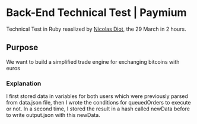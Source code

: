 # Back-End Technical Test | Paymium
Technical Test in Ruby reaslized by [Nicolas Diot](https://nicolasdiot.com/), the 29 March in 2 hours.

## Purpose
We want to build a simplified trade engine for exchanging bitcoins with euros

### Explanation
I first stored data in variables for both users which were previously parsed from data.json file, then I wrote the conditions for queuedOrders to execute or not. In a second time, I stored the result in a hash called newData before to write output.json with this newData.
